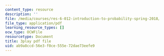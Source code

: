 ```yaml
---
content_type: resource
description: ''
file: /media/courses/res-6-012-introduction-to-probability-spring-2018/ab9a8ccd56e3f0ce555e72dae73eefe9_UZOT_ddWpco.pdf
file_type: application/pdf
learning_resource_types: []
ocw_type: OCWFile
resourcetype: Document
title: 3play pdf file
uid: ab9a8ccd-56e3-f0ce-555e-72dae73eefe9
---
```

